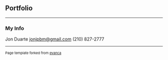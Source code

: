 ## Portfolio

---

### My Info 

Jon Duarte
jonjpbm@gmail.com
(210) 827-2777

---
<p style="font-size:11px">Page template forked from <a href="https://github.com/evanca/quick-portfolio">evanca</a></p>
<!-- Remove above link if you don't want to attibute -->
